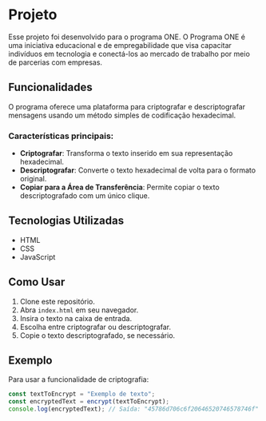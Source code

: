 # Projeto

Esse projeto foi desenvolvido para o programa ONE. O Programa ONE é uma iniciativa educacional e de empregabilidade que visa capacitar indivíduos em tecnologia e conectá-los ao mercado de trabalho por meio de parcerias com empresas.

## Funcionalidades

O programa oferece uma plataforma para criptografar e descriptografar mensagens usando um método simples de codificação hexadecimal.

### Características principais:

- **Criptografar**: Transforma o texto inserido em sua representação hexadecimal.
- **Descriptografar**: Converte o texto hexadecimal de volta para o formato original.
- **Copiar para a Área de Transferência**: Permite copiar o texto descriptografado com um único clique.

## Tecnologias Utilizadas

- HTML
- CSS
- JavaScript

## Como Usar

1. Clone este repositório.
2. Abra `index.html` em seu navegador.
3. Insira o texto na caixa de entrada.
4. Escolha entre criptografar ou descriptografar.
5. Copie o texto descriptografado, se necessário.

## Exemplo

Para usar a funcionalidade de criptografia:

```javascript
const textToEncrypt = "Exemplo de texto";
const encryptedText = encrypt(textToEncrypt);
console.log(encryptedText); // Saída: "45786d706c6f20646520746578746f"
